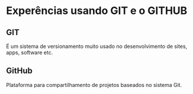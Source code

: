 # Experências usando GIT e o GITHUB

## GIT

É um sistema de versionamento muito usado no desenvolvimento de sites, apps, software etc.

## GitHub

Plataforma para compartilhamento de projetos baseados no sistema Git.